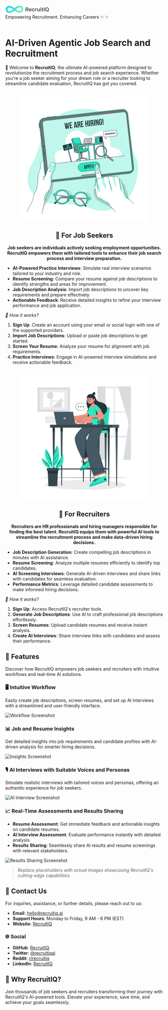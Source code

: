<br/>
<img src="../assets/icons/logo-with-title.png" alt="RecruitIQ Logo" width="140"/>
<br/>
Empowering Recruitment. Enhancing Careers ✨  ✨ 
<br/>
<br/>

# AI-Driven Agentic Job Search and Recruitment

🚀 Welcome to **RecruitIQ**, the ultimate AI-powered platform designed to revolutionize the recruitment process and job search experience. Whether you're a job seeker aiming for your dream role or a recruiter looking to streamline candidate evaluation, RecruitIQ has got you covered.

<div align="center">
    <br/>
    <img src="../assets/gifs/job-seekers.gif" alt="Recruiter GIF" width="400"/>
    <br/>
    <h2>🎯 <strong>For Job Seekers</strong></h2>
    <p><strong>Job seekers are individuals actively seeking employment opportunities. RecruitIQ empowers them with tailored tools to enhance their job search process and interview preparation.</strong></p>
</div>

- **AI-Powered Practice Interviews**: Simulate real interview scenarios tailored to your industry and role.
- **Resume Screening**: Compare your resume against job descriptions to identify strengths and areas for improvement.
- **Job Description Analysis**: Import job descriptions to uncover key requirements and prepare effectively.
- **Actionable Feedback**: Receive detailed insights to refine your interview performance and job application.

_🌟 How it works?_

1. **Sign Up**: Create an account using your email or social login with one of the supported providers.
2. **Import Job Descriptions**: Upload or paste job descriptions to get started.
3. **Screen Your Resume**: Analyze your resume for alignment with job requirements.
4. **Practice Interviews**: Engage in AI-powered interview simulations and receive actionable feedback.

<div align="center">
    <br/>
    <img src="../assets/gifs/recruiters.gif" alt="Recruiter GIF" width="400"/>
    <br/>
    <h2>🤝 <strong>For Recruiters</strong></h2>
    <p><strong>Recruiters are HR professionals and hiring managers responsible for finding the best talent. RecruitIQ equips them with powerful AI tools to streamline the recruitment process and make data-driven hiring decisions.</strong></p>
</div>

- **Job Description Generation**: Create compelling job descriptions in minutes with AI assistance.
- **Resume Screening**: Analyze multiple resumes efficiently to identify top candidates.
- **AI Screening Interviews**: Generate AI-driven interviews and share links with candidates for seamless evaluation.
- **Performance Metrics**: Leverage detailed candidate assessments to make informed hiring decisions.

_🌟 How it works?_

1. **Sign Up**: Access RecruitIQ's recruiter tools.
2. **Generate Job Descriptions**: Use AI to craft professional job descriptions effortlessly.
3. **Screen Resumes**: Upload candidate resumes and receive instant analysis.
4. **Create AI Interviews**: Share interview links with candidates and assess their performance.

## 🌟 **Features**

Discover how RecruitIQ empowers job seekers and recruiters with intuitive workflows and real-time AI solutions.

### 🖥️ Intuitive Workflow

Easily create job descriptions, screen resumes, and set up AI interviews with a streamlined and user-friendly interface.

![Workflow Screenshot](#)

### 📊 Job and Resume Insights

Get detailed insights into job requirements and candidate profiles with AI-driven analysis for smarter hiring decisions.

![Insights Screenshot](#)

### 🎙️ AI Interviews with Suitable Voices and Personas

Simulate realistic interviews with tailored voices and personas, offering an authentic experience for job seekers.

![AI Interview Screenshot](#)

### 📈 Real-Time Assessments and Results Sharing

- **Resume Assessment**: Get immediate feedback and actionable insights on candidate resumes.
- **AI Interview Assessment**: Evaluate performance instantly with detailed analysis.
- **Results Sharing**: Seamlessly share AI results and resume screenings with relevant stakeholders.

![Results Sharing Screenshot](#)

> _Replace placeholders with actual images showcasing RecruitIQ's cutting-edge capabilities._

## 📩 **Contact Us**

For inquiries, assistance, or further details, please reach out to us:

- **Email**: [hello@recruitiq.ai](mailto:hello@recruitiq.ai)
- **Support Hours**: Monday to Friday, 9 AM - 6 PM (EST)
- **Website**: [RecruitIQ](https://www.recruitiq.ai)

### 🌐 **Social**

- **GitHub**: [RecruitIQ](https://github.com/recruitiq)
- **Twitter**: [@recruitiqai](https://twitter.com/recruitiqai)
- **Reddit**: [r/recruitiq](https://reddit.com/r/recruitiq)
- **LinkedIn**: [RecruitIQ](https://www.linkedin.com/company/recruitiqai)

## 🌟 **Why RecruitIQ?**

Join thousands of job seekers and recruiters transforming their journey with RecruitIQ's AI-powered tools. Elevate your experience, save time, and achieve your goals seamlessly.
